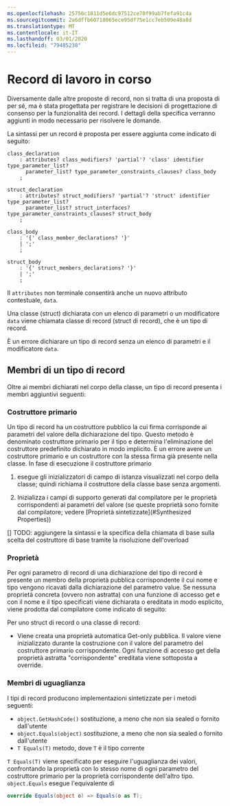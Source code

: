 ```yaml
---
ms.openlocfilehash: 25756c1811d5e6dc97512ce70f99ab7fefa91c4a
ms.sourcegitcommit: 2a6dffb60718065ece95df75e1cc7eb509e48a8d
ms.translationtype: MT
ms.contentlocale: it-IT
ms.lasthandoff: 03/01/2020
ms.locfileid: "79485238"
---
```

# <a name="records-work-in-progress"></a>Record di lavoro in corso

Diversamente dalle altre proposte di record, non si tratta di una proposta di per sé, ma è stata progettata per registrare le decisioni di progettazione di consenso per la funzionalità dei record. I dettagli della specifica verranno aggiunti in modo necessario per risolvere le domande.

La sintassi per un record è proposta per essere aggiunta come indicato di seguito:

```antlr
class_declaration
    : attributes? class_modifiers? 'partial'? 'class' identifier type_parameter_list?
      parameter_list? type_parameter_constraints_clauses? class_body
    ;

struct_declaration
    : attributes? struct_modifiers? 'partial'? 'struct' identifier type_parameter_list?
      parameter_list? struct_interfaces? type_parameter_constraints_clauses? struct_body
    ;

class_body
    : '{' class_member_declarations? '}'
    | ';'
    ;

struct_body
    : '{' struct_members_declarations? '}'
    | ';'
    ;
```

Il `attributes` non terminale consentirà anche un nuovo attributo contestuale, `data`.

Una classe (struct) dichiarata con un elenco di parametri o un modificatore `data` viene chiamata classe di record (struct di record), che è un tipo di record.

È un errore dichiarare un tipo di record senza un elenco di parametri e il modificatore `data`.

## <a name="members-of-a-record-type"></a>Membri di un tipo di record

Oltre ai membri dichiarati nel corpo della classe, un tipo di record presenta i membri aggiuntivi seguenti:

### <a name="primary-constructor"></a>Costruttore primario

Un tipo di record ha un costruttore pubblico la cui firma corrisponde ai parametri del valore della dichiarazione del tipo. Questo metodo è denominato costruttore primario per il tipo e determina l'eliminazione del costruttore predefinito dichiarato in modo implicito. È un errore avere un costruttore primario e un costruttore con la stessa firma già presente nella classe.
In fase di esecuzione il costruttore primario 

1. esegue gli inizializzatori di campo di istanza visualizzati nel corpo della classe; quindi richiama il costruttore della classe base senza argomenti.

1. Inizializza i campi di supporto generati dal compilatore per le proprietà corrispondenti ai parametri del valore (se queste proprietà sono fornite dal compilatore; vedere [Proprietà sintetizzate](#Synthesized Properties))


[] TODO: aggiungere la sintassi e la specifica della chiamata di base sulla scelta del costruttore di base tramite la risoluzione dell'overload

### <a name="properties"></a>Proprietà

Per ogni parametro di record di una dichiarazione del tipo di record è presente un membro della proprietà pubblica corrispondente il cui nome e tipo vengono ricavati dalla dichiarazione del parametro value. Se nessuna proprietà concreta (ovvero non astratta) con una funzione di accesso get e con il nome e il tipo specificati viene dichiarata o ereditata in modo esplicito, viene prodotta dal compilatore come indicato di seguito:

Per uno struct di record o una classe di record:

* Viene creata una proprietà automatica Get-only pubblica. Il valore viene inizializzato durante la costruzione con il valore del parametro del costruttore primario corrispondente. Ogni funzione di accesso get della proprietà astratta "corrispondente" ereditata viene sottoposta a override.

### <a name="equality-members"></a>Membri di uguaglianza

I tipi di record producono implementazioni sintetizzate per i metodi seguenti:

* `object.GetHashCode()` sostituzione, a meno che non sia sealed o fornito dall'utente
* `object.Equals(object)` sostituzione, a meno che non sia sealed o fornito dall'utente
* `T Equals(T)` metodo, dove `T` è il tipo corrente

`T Equals(T)` viene specificato per eseguire l'uguaglianza dei valori, confrontando la proprietà con lo stesso nome di ogni parametro del costruttore primario per la proprietà corrispondente dell'altro tipo.
`object.Equals` esegue l'equivalente di

```C#
override Equals(object o) => Equals(o as T);
```
